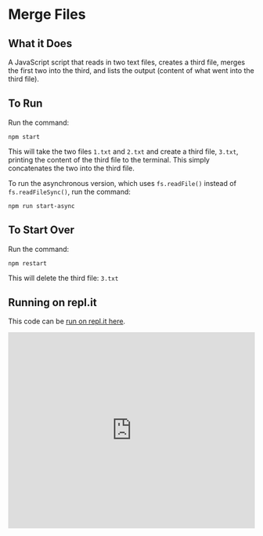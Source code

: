 # Merge Files

## What it Does

A JavaScript script that reads in two text files, creates a third file, merges the first two into the third, and lists the output (content of what went into the third file).

## To Run

Run the command:

`npm start`

This will take the two files `1.txt` and `2.txt` and create a third file, `3.txt`, printing the content of the third file to the terminal. This simply concatenates the two into the third file.

To run the asynchronous version, which uses `fs.readFile()` instead of `fs.readFileSync()`, run the command:

`npm run start-async`

## To Start Over

Run the command:

`npm restart`

This will delete the third file: `3.txt`

## Running on repl.it

This code can be [run on repl.it here](https://repl.it/@wallacepreston/MergeFilesJs). 

<iframe height="400px" width="100%" src="https://repl.it/@wallacepreston/MergeFilesJs?lite=true" scrolling="no" frameborder="no" allowtransparency="true" allowfullscreen="true" sandbox="allow-forms allow-pointer-lock allow-popups allow-same-origin allow-scripts allow-modals"></iframe>